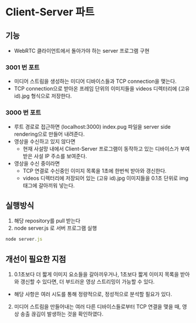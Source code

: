 # Client-Server 파트

## 기능

- WebRTC 클라이언트에서 돌아가야 하는 server 프로그램 구현

### 3001 번 포트

- 미디어 스트림을 생성하는 미디어 디바이스들과 TCP connection을 맺는다.
- TCP connection으로 받아온 프레임 단위의 이미지들을 videos 디렉터리에 (고유 id).jpg 형식으로 저장한다.

### 3000 번 포트

- 루트 경로로 접근하면 (localhost:3000) index.pug 파일을 server side rendering으로 만들어 내려준다.
- 영상을 수신하고 있지 않다면
  - 현재 사설망 내에서 Client-Server 프로그램이 동작하고 있는 디바이스가 부여받은 사설 IP 주소를 보여준다.
- 영상을 수신 중이라면
  - TCP 연결로 수신중인 이미지 목록을 1초에 한번씩 받아와 갱신한다.
  - videos 디렉터리에 저장되어 있는 (고유 id).jpg 이미지들을 0.1초 단위로 img 태그에 갈아끼워 넣는다.

## 실행방식

1. 해당 repository를 pull 받는다
2. node server.js 로 서버 프로그램 실행

```js
node server.js
```

## 개선이 필요한 지점

1. 0.1초보다 더 짧게 이미지 요소들을 갈아끼우거나, 1초보다 짧게 이미지 목록을 받아와 갱신할 수 있다면, 더 부드러운 영상 스트리밍이 가능할 수 있다.

- 해당 사항은 여러 시도를 통해 정량적으로, 정성적으로 분석할 필요가 있다.

2. 미디어 스트림을 만들어내는 여러 다른 디바이스들로부터 TCP 연결을 맺을 때, 영상 송출 끊김이 발생하는 것을 확인하였다.
